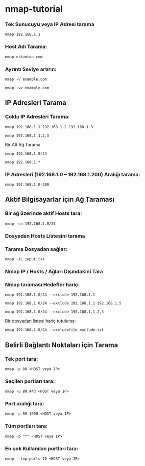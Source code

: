 # nmap-tutorial
### Tek Sunucuyu veya IP Adresi tarama
```
nmap 192.168.1.1
```
### Host Adı Tarama:
```
nmap ozkantan.com
```
### Ayrıntı Seviye artırın:

```
nmap -v example.com
```
```
nmap -vv example.com
```
## IP Adresleri Tarama
### Çoklu IP Adresleri Tarama:
```
nmap 192.168.1.1 192.168.1.2 192.168.1.3
```
```
nmap 192.168.1.1,2,3
```
Bir Alt Ağ Tarama:
```
nmap 192.168.1.0/24
```
```
nmap 192.168.1.*
```
### IP Adresleri (192.168.1.0 – 192.168.1.200) Aralığı tarama:
```
nmap 192.168.1.0-200
```
## Aktif Bilgisayarlar için Ağ Taraması
### Bir ağ üzerinde aktif Hosts tara:
```
nmap -sn 192.168.1.0/24
```
### Dosyadan Hosts Listesini tarama
### Tarama Dosyadan sağlar:
```
nmap -iL input.txt
```
 
### Nmap IP / Hosts / Ağları Dışındakini Tara
### Nmap taraması Hedefler hariç:
```
nmap 192.168.1.0/24 --exclude 192.168.1.1
```
```
nmap 192.168.1.0/24 --exclude 192.168.1.1 192.168.1.5
```
```
nmap 192.168.1.0/24 --exclude 192.168.1.1,2,3
```
Bir dosyadan  listesi hariç tutulursa:
```
nmap 192.168.1.0/24 --excludefile exclude.txt
```
## Belirli Bağlantı Noktaları için Tarama

### Tek port tara:
```
nmap -p 80 <HOST veya IP>
```
### Seçilen portları tara:
```
nmap -p 80,443 <HOST veya IP>
```
### Port aralığı tara:
```
nmap -p 80-1000 <HOST veya IP>
```
### Tüm portları tara:
```
nmap -p "*" <HOST veya IP>
```
### En çok Kullanılan portları tara:
```
nmap --top-ports 10 <HOST veya IP>
```
